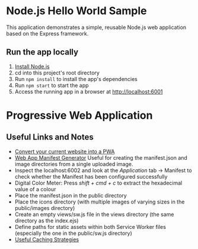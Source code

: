 # Node.js Hello World Sample

This application demonstrates a simple, reusable Node.js web application based on the Express framework.

## Run the app locally

1. [Install Node.js][]
1. cd into this project's root directory
1. Run `npm install` to install the app's dependencies
1. Run `npm start` to start the app
1. Access the running app in a browser at <http://localhost:6001>

[Install Node.js]: https://nodejs.org/en/download/

# Progressive Web Application 
## Useful Links and Notes
- [Convert your current website into a PWA](https://www.youtube.com/watch?v=gcx-3qi7t7c)
- [Web App Manifest Generator](https://app-manifest.firebaseapp.com/) Useful for creating the manifest.json and image directories from a single uploaded image.
- Inspect the localhost:6002 and look at the *Application* tab -> Manifest to check whether the Manifest has been configured successfully
- Digital Color Meter: Press *shift + cmd + c* to extract the hexadecimal value of a colour
- Place the manifest.json in the public directory
- Place the icons directory (with multiple images of varying sizes in the public/images directory)
- Create an empty views/sw.js file in the views directory (the same directory as the index.ejs)
- Define paths for static assets within both Service Worker files (especially the one in the public/sw.js directory)
- [Useful Caching Strategies](https://developers.google.com/web/tools/workbox/modules/workbox-strategies#cache_first_cache_falling_back_to_network) 
